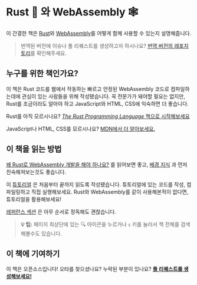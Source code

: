 # Rust 🦀 와 WebAssembly 🕸
이 간결한 책은 [Rust][]와 [WebAssembly][]를 어떻게 함께 사용할 수 있는지 설명해줍니다.

> 번역된 버전에 이슈나 풀 리퀘스트를 생성하고자 하시나요? [번역 버전의 레포지토리](https://github.com/polyecho/rust-wasm-book-ko)를 확인해주세요.

## 누구를 위한 책인가요?
이 책은 Rust 코드를 웹에서 작동하는 빠르고 안정된 WebAssembly 코드로 컴파일하는데에 관심이 있는 사람들을 위해 작성됐습니다.
꼭 전문가가 돼야할 필요는 없지만, Rust를 조금이라도 알아야 하고 JavaScript와 HTML, CSS에 익숙하면 더 좋습니다.

Rust를 아직 모르시나요? [*The Rust Programming Language* 책으로 시작해보세요][trpl]

JavaScript나 HTML, CSS를 모르시나요? [MDN에서 더 알아보세요.][mdn]

## 이 책을 읽는 방법
[왜 Rust로 WebAssembly 개발을 해야 하나요?][why-rust-wasm] 를 읽어보면 좋고, [배경 지식][background] 과 먼저 친숙해져보는것도 좋습니다.

이 [튜토리얼][tutorial] 은 처음부터 끝까지 읽도록 작성됐습니다. 튜토리얼에 있는 코드를 작성, 컴파일링하고 직접 실행해보세요. Rust와 WebAssembly를 같이 사용해본적이 없다면, 튜토리얼을 활용해보세요!

[레퍼런스 섹션][reference] 은 아무 순서로 정독해도 괜찮습니다.

> **💡 팁:** 페이지 최상단에 있는 🔍 아이콘을 누르거나 `s` 키를 눌러서 책 전체를 검색해볼수도 있습니다.

## 이 책에 기여하기
이 책은 오픈소스입니다! 오타를 찾으셨나요? 누락된 부분이 있나요? [**풀 리퀘스트를 생성해보세요!**][repo]

[Rust]: https://www.rust-lang.org
[WebAssembly]: https://webassembly.org/
[trpl]: https://doc.rust-lang.org/book/
[mdn]: https://developer.mozilla.org/en-US/docs/Learn
[why-rust-wasm]: ./why-rust-and-webassembly.html
[background]: ./background-and-concepts.html
[tutorial]: ./game-of-life/introduction.html
[reference]: ./reference/index.html
[repo]: https://github.com/rustwasm/book
[wat2wasm demo]: https://webassembly.github.io/wabt/demo/wat2wasm/
